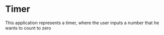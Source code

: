 <h1>Timer</h1>

This application represents a timer, where the user inputs a number that he wants to count to zero
